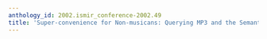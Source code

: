 ```yaml
---
anthology_id: 2002.ismir_conference-2002.49
title: 'Super-convenience for Non-musicans: Querying MP3 and the Semantic Web'
---
```

